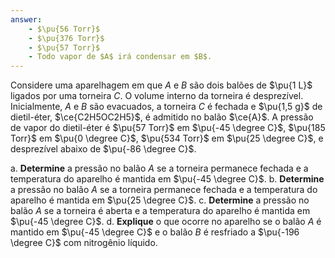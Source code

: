 ```yaml
---
answer:
    - $\pu{56 Torr}$
    - $\pu{376 Torr}$
    - $\pu{57 Torr}$
    - Todo vapor de $A$ irá condensar em $B$.
---
```


Considere uma aparelhagem em que $A$ e $B$ são dois balões de $\pu{1 L}$ ligados por uma torneira $C$. O volume interno da torneira é desprezível. Inicialmente, $A$ e $B$ são evacuados, a torneira $C$ é fechada e $\pu{1,5 g}$ de dietil-éter, $\ce{C2H5OC2H5}$, é admitido no balão $\ce{A}$. A pressão de vapor do dietil-éter é $\pu{57 Torr}$ em $\pu{-45 \degree C}$, $\pu{185 Torr}$ em $\pu{0 \degree C}$, $\pu{534 Torr}$ em $\pu{25 \degree C}$, e desprezível abaixo de $\pu{-86 \degree C}$.

a. **Determine** a pressão no balão $A$ se a torneira permanece fechada e a temperatura do aparelho é mantida em $\pu{-45 \degree C}$.
b. **Determine** a pressão no balão $A$ se a torneira permanece fechada e a temperatura do aparelho é mantida em $\pu{25 \degree C}$.
c. **Determine** a pressão no balão $A$ se a torneira é aberta e a temperatura do aparelho é mantida em $\pu{-45 \degree C}$.
d. **Explique** o que ocorre no aparelho se o balão $A$ é mantido em $\pu{-45 \degree C}$ e o balão $B$ é resfriado a $\pu{-196 \degree C}$ com nitrogênio líquido.

